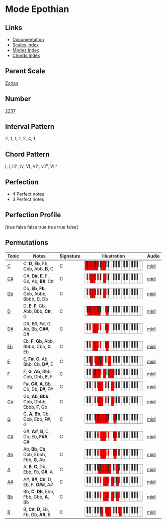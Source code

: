 # Mode Epothian

## Links

- [Documentation](index.md)
- [Scales Index](Scales.md)
- [Modes Index](Modes.md)
- [Chords Index](Chords.md)

## Parent Scale

[Zorian](ScaleZorian.md)

## Number

[2237](https://ianring.com/musictheory/scales/2237)

## Interval Pattern

2, 1, 1, 1, 2, 4, 1

## Chord Pattern

i, I, III⁺, iv, VI, VI⁺, vii⁰, VII⁺

## Perfection

- 4 Perfect notes
- 3 Perfect notes

## Perfection Profile

[true false false true true true false]

## Permutations

| Tonic | Notes | Signature | Illustration | Audio |
|-------|-------|-----------|--------------|-------|
| [C](ModeCNaturalEpothian.md) | C, **D**, **Eb**, Fb, Gbb, Abb, **B**, C | C | ![CNaturalEpothian](ModeCNaturalEpothian.png) | [midi](https://github.com/edipermadi/music/blob/main/docs/ModeCNaturalEpothian.mid?raw=true) |
| [C#](ModeCSharpEpothian.md) | C#, **D#**, **E**, F, Gb, Ab, **B#**, C# | C | ![CSharpEpothian](ModeCSharpEpothian.png) | [midi](https://github.com/edipermadi/music/blob/main/docs/ModeCSharpEpothian.mid?raw=true) |
| [Db](ModeDFlatEpothian.md) | Db, **Eb**, **Fb**, Gbb, Abbb, Bbbb, **C**, Db | C | ![DFlatEpothian](ModeDFlatEpothian.png) | [midi](https://github.com/edipermadi/music/blob/main/docs/ModeDFlatEpothian.mid?raw=true) |
| [D](ModeDNaturalEpothian.md) | D, **E**, **F**, Gb, Abb, Bbb, **C#**, D | C | ![DNaturalEpothian](ModeDNaturalEpothian.png) | [midi](https://github.com/edipermadi/music/blob/main/docs/ModeDNaturalEpothian.mid?raw=true) |
| [D#](ModeDSharpEpothian.md) | D#, **E#**, **F#**, G, Ab, Bb, **C##**, D# | C | ![DSharpEpothian](ModeDSharpEpothian.png) | [midi](https://github.com/edipermadi/music/blob/main/docs/ModeDSharpEpothian.mid?raw=true) |
| [Eb](ModeEFlatEpothian.md) | Eb, **F**, **Gb**, Abb, Bbbb, Cbb, **D**, Eb | C | ![EFlatEpothian](ModeEFlatEpothian.png) | [midi](https://github.com/edipermadi/music/blob/main/docs/ModeEFlatEpothian.mid?raw=true) |
| [E](ModeENaturalEpothian.md) | E, **F#**, **G**, Ab, Bbb, Cb, **D#**, E | C | ![ENaturalEpothian](ModeENaturalEpothian.png) | [midi](https://github.com/edipermadi/music/blob/main/docs/ModeENaturalEpothian.mid?raw=true) |
| [F](ModeFNaturalEpothian.md) | F, **G**, **Ab**, Bbb, Cbb, Dbb, **E**, F | C | ![FNaturalEpothian](ModeFNaturalEpothian.png) | [midi](https://github.com/edipermadi/music/blob/main/docs/ModeFNaturalEpothian.mid?raw=true) |
| [F#](ModeFSharpEpothian.md) | F#, **G#**, **A**, Bb, Cb, Db, **E#**, F# | C | ![FSharpEpothian](ModeFSharpEpothian.png) | [midi](https://github.com/edipermadi/music/blob/main/docs/ModeFSharpEpothian.mid?raw=true) |
| [Gb](ModeGFlatEpothian.md) | Gb, **Ab**, **Bbb**, Cbb, Dbbb, Ebbb, **F**, Gb | C | ![GFlatEpothian](ModeGFlatEpothian.png) | [midi](https://github.com/edipermadi/music/blob/main/docs/ModeGFlatEpothian.mid?raw=true) |
| [G](ModeGNaturalEpothian.md) | G, **A**, **Bb**, Cb, Dbb, Ebb, **F#**, G | C | ![GNaturalEpothian](ModeGNaturalEpothian.png) | [midi](https://github.com/edipermadi/music/blob/main/docs/ModeGNaturalEpothian.mid?raw=true) |
| [G#](ModeGSharpEpothian.md) | G#, **A#**, **B**, C, Db, Eb, **F##**, G# | C | ![GSharpEpothian](ModeGSharpEpothian.png) | [midi](https://github.com/edipermadi/music/blob/main/docs/ModeGSharpEpothian.mid?raw=true) |
| [Ab](ModeAFlatEpothian.md) | Ab, **Bb**, **Cb**, Dbb, Ebbb, Fbb, **G**, Ab | C | ![AFlatEpothian](ModeAFlatEpothian.png) | [midi](https://github.com/edipermadi/music/blob/main/docs/ModeAFlatEpothian.mid?raw=true) |
| [A](ModeANaturalEpothian.md) | A, **B**, **C**, Db, Ebb, Fb, **G#**, A | C | ![ANaturalEpothian](ModeANaturalEpothian.png) | [midi](https://github.com/edipermadi/music/blob/main/docs/ModeANaturalEpothian.mid?raw=true) |
| [A#](ModeASharpEpothian.md) | A#, **B#**, **C#**, D, Eb, F, **G##**, A# | C | ![ASharpEpothian](ModeASharpEpothian.png) | [midi](https://github.com/edipermadi/music/blob/main/docs/ModeASharpEpothian.mid?raw=true) |
| [Bb](ModeBFlatEpothian.md) | Bb, **C**, **Db**, Ebb, Fbb, Gbb, **A**, Bb | C | ![BFlatEpothian](ModeBFlatEpothian.png) | [midi](https://github.com/edipermadi/music/blob/main/docs/ModeBFlatEpothian.mid?raw=true) |
| [B](ModeBNaturalEpothian.md) | B, **C#**, **D**, Eb, Fb, Gb, **A#**, B | C | ![BNaturalEpothian](ModeBNaturalEpothian.png) | [midi](https://github.com/edipermadi/music/blob/main/docs/ModeBNaturalEpothian.mid?raw=true) |

